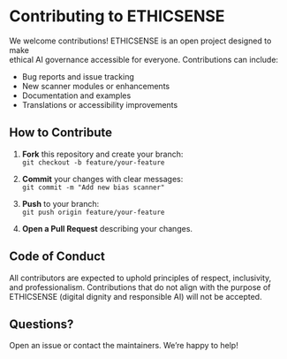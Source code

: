 # Contributing to ETHICSENSE

We welcome contributions! ETHICSENSE is an open project designed to make  
ethical AI governance accessible for everyone. Contributions can include:

- Bug reports and issue tracking
- New scanner modules or enhancements
- Documentation and examples
- Translations or accessibility improvements

## How to Contribute

1. **Fork** this repository and create your branch:  
   `git checkout -b feature/your-feature`

2. **Commit** your changes with clear messages:  
   `git commit -m "Add new bias scanner"`

3. **Push** to your branch:  
   `git push origin feature/your-feature`

4. **Open a Pull Request** describing your changes.

## Code of Conduct

All contributors are expected to uphold principles of respect, inclusivity,  
and professionalism. Contributions that do not align with the purpose of  
ETHICSENSE (digital dignity and responsible AI) will not be accepted.

## Questions?

Open an issue or contact the maintainers. We’re happy to help!
